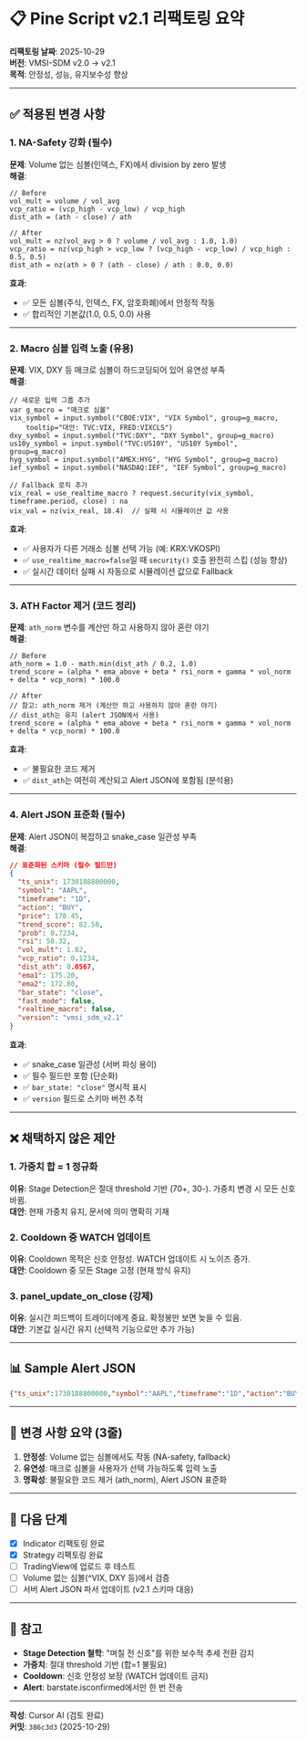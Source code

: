 # 📋 Pine Script v2.1 리팩토링 요약

**리팩토링 날짜**: 2025-10-29  
**버전**: VMSI-SDM v2.0 → v2.1  
**목적**: 안정성, 성능, 유지보수성 향상

---

## ✅ 적용된 변경 사항

### 1. NA-Safety 강화 (필수)

**문제**: Volume 없는 심볼(인덱스, FX)에서 division by zero 발생  
**해결**:
```pine
// Before
vol_mult = volume / vol_avg
vcp_ratio = (vcp_high - vcp_low) / vcp_high
dist_ath = (ath - close) / ath

// After
vol_mult = nz(vol_avg > 0 ? volume / vol_avg : 1.0, 1.0)
vcp_ratio = nz(vcp_high > vcp_low ? (vcp_high - vcp_low) / vcp_high : 0.5, 0.5)
dist_ath = nz(ath > 0 ? (ath - close) / ath : 0.0, 0.0)
```

**효과**:
- ✅ 모든 심볼(주식, 인덱스, FX, 암호화폐)에서 안정적 작동
- ✅ 합리적인 기본값(1.0, 0.5, 0.0) 사용

---

### 2. Macro 심볼 입력 노출 (유용)

**문제**: VIX, DXY 등 매크로 심볼이 하드코딩되어 있어 유연성 부족  
**해결**:
```pine
// 새로운 입력 그룹 추가
var g_macro = "매크로 심볼"
vix_symbol = input.symbol("CBOE:VIX", "VIX Symbol", group=g_macro, 
    tooltip="대안: TVC:VIX, FRED:VIXCLS")
dxy_symbol = input.symbol("TVC:DXY", "DXY Symbol", group=g_macro)
us10y_symbol = input.symbol("TVC:US10Y", "US10Y Symbol", group=g_macro)
hyg_symbol = input.symbol("AMEX:HYG", "HYG Symbol", group=g_macro)
ief_symbol = input.symbol("NASDAQ:IEF", "IEF Symbol", group=g_macro)

// Fallback 로직 추가
vix_real = use_realtime_macro ? request.security(vix_symbol, timeframe.period, close) : na
vix_val = nz(vix_real, 18.4)  // 실패 시 시뮬레이션 값 사용
```

**효과**:
- ✅ 사용자가 다른 거래소 심볼 선택 가능 (예: KRX:VKOSPI)
- ✅ `use_realtime_macro=false`일 때 `security()` 호출 완전히 스킵 (성능 향상)
- ✅ 실시간 데이터 실패 시 자동으로 시뮬레이션 값으로 Fallback

---

### 3. ATH Factor 제거 (코드 정리)

**문제**: `ath_norm` 변수를 계산만 하고 사용하지 않아 혼란 야기  
**해결**:
```pine
// Before
ath_norm = 1.0 - math.min(dist_ath / 0.2, 1.0)
trend_score = (alpha * ema_above + beta * rsi_norm + gamma * vol_norm + delta * vcp_norm) * 100.0

// After
// 참고: ath_norm 제거 (계산만 하고 사용하지 않아 혼란 야기)
// dist_ath는 유지 (alert JSON에서 사용)
trend_score = (alpha * ema_above + beta * rsi_norm + gamma * vol_norm + delta * vcp_norm) * 100.0
```

**효과**:
- ✅ 불필요한 코드 제거
- ✅ `dist_ath`는 여전히 계산되고 Alert JSON에 포함됨 (분석용)

---

### 4. Alert JSON 표준화 (필수)

**문제**: Alert JSON이 복잡하고 snake_case 일관성 부족  
**해결**:
```json
// 표준화된 스키마 (필수 필드만)
{
  "ts_unix": 1730188800000,
  "symbol": "AAPL",
  "timeframe": "1D",
  "action": "BUY",
  "price": 178.45,
  "trend_score": 82.50,
  "prob": 0.7234,
  "rsi": 58.32,
  "vol_mult": 1.82,
  "vcp_ratio": 0.1234,
  "dist_ath": 0.0567,
  "ema1": 175.20,
  "ema2": 172.80,
  "bar_state": "close",
  "fast_mode": false,
  "realtime_macro": false,
  "version": "vmsi_sdm_v2.1"
}
```

**효과**:
- ✅ snake_case 일관성 (서버 파싱 용이)
- ✅ 필수 필드만 포함 (단순화)
- ✅ `bar_state: "close"` 명시적 표시
- ✅ `version` 필드로 스키마 버전 추적

---

## ❌ 채택하지 않은 제안

### 1. 가중치 합 = 1 정규화
**이유**: Stage Detection은 절대 threshold 기반 (70+, 30-). 가중치 변경 시 모든 신호 바뀜.  
**대안**: 현재 가중치 유지, 문서에 의미 명확히 기재

### 2. Cooldown 중 WATCH 업데이트
**이유**: Cooldown 목적은 신호 안정성. WATCH 업데이트 시 노이즈 증가.  
**대안**: Cooldown 중 모든 Stage 고정 (현재 방식 유지)

### 3. panel_update_on_close (강제)
**이유**: 실시간 피드백이 트레이더에게 중요. 확정봉만 보면 늦을 수 있음.  
**대안**: 기본값 실시간 유지 (선택적 기능으로만 추가 가능)

---

## 📊 Sample Alert JSON

```json
{"ts_unix":1730188800000,"symbol":"AAPL","timeframe":"1D","action":"BUY","price":178.45,"trend_score":82.50,"prob":0.7234,"rsi":58.32,"vol_mult":1.82,"vcp_ratio":0.1234,"dist_ath":0.0567,"ema1":175.20,"ema2":172.80,"bar_state":"close","fast_mode":false,"realtime_macro":false,"version":"vmsi_sdm_v2.1"}
```

---

## 🎯 변경 사항 요약 (3줄)

1. **안정성**: Volume 없는 심볼에서도 작동 (NA-safety, fallback)
2. **유연성**: 매크로 심볼을 사용자가 선택 가능하도록 입력 노출
3. **명확성**: 불필요한 코드 제거 (ath_norm), Alert JSON 표준화

---

## 🚀 다음 단계

- [x] Indicator 리팩토링 완료
- [x] Strategy 리팩토링 완료
- [ ] TradingView에 업로드 후 테스트
- [ ] Volume 없는 심볼(^VIX, DXY 등)에서 검증
- [ ] 서버 Alert JSON 파서 업데이트 (v2.1 스키마 대응)

---

## 📝 참고

- **Stage Detection 철학**: "며칠 전 신호"를 위한 보수적 추세 전환 감지
- **가중치**: 절대 threshold 기반 (합=1 불필요)
- **Cooldown**: 신호 안정성 보장 (WATCH 업데이트 금지)
- **Alert**: barstate.isconfirmed에서만 한 번 전송

---

**작성**: Cursor AI (검토 완료)  
**커밋**: `386c3d3` (2025-10-29)


